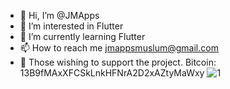 - 👋 Hi, I’m @JMApps
- 👀 I’m interested in Flutter
- 🌱 I’m currently learning Flutter
- 📫 How to reach me jmappsmuslum@gmail.com
- 🙈 Those wishing to support the project. Bitcоin: 13B9fMAxXFCSkLnkHFNrA2D2xAZtyMaWxy
![1](https://github.com/jmapps/github-stats/blob/master/generated/languages.svg)
